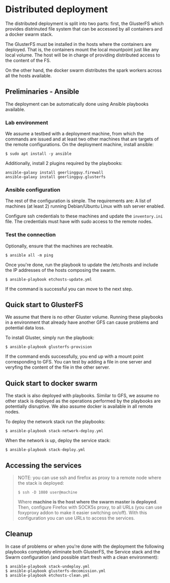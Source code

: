 # Distributed deployment

The distributed deployment is split into two parts: first, the GlusterFS which 
provides distrinuted file system that can be accessed by all containers and a docker 
swarm stack.

The GlusterFS must be installed in the hosts where the containers are deployed.
That is, the containers mount the local mountpoint just like any local volume.
The host will be in charge of providing distributed access to the content of the FS.

On the other hand, the docker swarm distributes the spark workers across all the
hosts available. 

## Preliminaries - Ansible
The deployment can be automatically done using Ansible playbooks available.
### Lab environment
We assume a testbed with a deployment machine, from which the commands are issued
and at least two other machines that are targets of the remote configurations.
On the deployment machine, install ansible:
```
$ sudo apt install -y ansible
```
Additionally, install 2 plugins required by the playbooks:
```
ansible-galaxy install geerlingguy.firewall 
ansible-galaxy install geerlingguy.glusterfs
```
### Ansible configuration
The rest of the configuration is simple. The requirements are: A list of machines (at least 2)
running Debian/Ubuntu Linux with ssh server enabled.

Configure ssh credentials to these machines and update the `inventory.ini` 
file. The credentials must have with sudo access to the remote nodes.

### Test the connection
Optionally, ensure that the machines are recheable.
```
$ ansible all -m ping
```


Once you're done, run the playbook to update the /etc/hosts and include the 
IP addresses of the hosts composing the swarm.
```
$ ansible-playbook etchosts-update.yml
```

If the command is successful you can move to the next step.

## Quick start to GlusterFS

We assume that there is no other Gluster volume. 
Running these playbooks in a environment that already have another GFS can
cause problems and potential data loss.

To install Gluster, simply run the playbook:

```
$ ansible-playbook glusterfs-provision
```

If the command ends successfully, you end up with a mount point corresponding to 
GFS. You can test by adding a file in one server and veryfing the content of the file
in the other server.


## Quick start to docker swarm
The stack is also deployed with playbooks. 
Similar to GFS, we assume no other stack is deployed as the operations performed by
the playbooks are potentially disruptive. We also assume docker is available in 
all remote nodes.

To deploy the network stack run the playbooks:

```
$ ansible-playbook stack-network-deploy.yml
```

When the network is up, deploy the service stack:

```
$ ansible-playbook stack-deploy.yml
```

## Accessing the services

> NOTE: you can use ssh and firefox as proxy to a remote node where the stack is deployed:
>```
> $ ssh -D 1080 user@machine
>```
> Where **machine is the host where the swarm master is deployed**.
> Then, configure Firefox with SOCK5s proxy, to all URLs (you can use foxyproxy addon to make it easier switching on/off). With this configuration you can use  URLs to access the services.


## Cleanup
In case of problems or when you're done with the deployment the following
playbooks completely eliminate both GlusterFS, the Service stack and the Swarm configuration (and possible start fresh with a clean environment):

```
$ ansible-playbook stack-undeploy.yml
$ ansible-playbook glusterfs-decomission.yml
$ ansible-playbook etchosts-clean.yml
```





